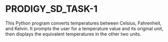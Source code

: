 # PRODIGY_SD_TASK-1
This Python program converts temperatures between Celsius, Fahrenheit, and Kelvin. It prompts the user for a temperature value and its original unit, then displays the equivalent temperatures in the other two units.
